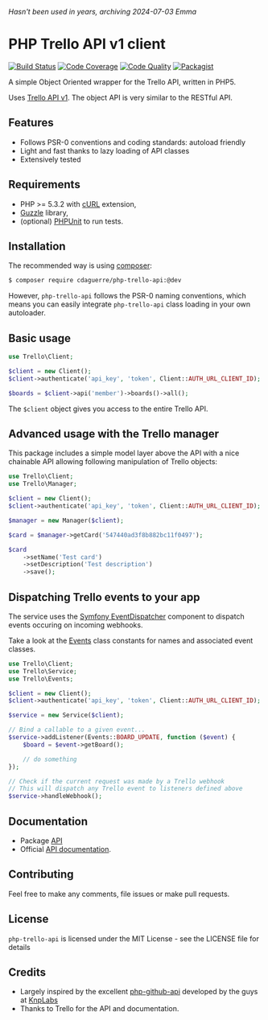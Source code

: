 *Hasn't been used in years, archiving 2024-07-03 Emma*

PHP Trello API v1 client
========================

[![Build Status](https://img.shields.io/travis/cdaguerre/php-trello-api.svg?branch=master&style=flat-square)](https://travis-ci.org/cdaguerre/php-trello-api) 
[![Code Coverage](https://img.shields.io/scrutinizer/coverage/g/cdaguerre/php-trello-api/master.svg?style=flat-square)](https://scrutinizer-ci.com/g/cdaguerre/php-trello-api/?branch=master)
[![Code Quality](https://img.shields.io/scrutinizer/g/cdaguerre/php-trello-api.svg?style=flat-square)](https://scrutinizer-ci.com/g/cdaguerre/php-trello-api/)
[![Packagist](https://img.shields.io/packagist/dt/cdaguerre/php-trello-api.svg?style=flat-square)](https://packagist.org/packages/cdaguerre/php-trello-api)

A simple Object Oriented wrapper for the Trello API, written in PHP5.

Uses [Trello API v1](https://trello.com/docs/index.html). The object API is very similar to the RESTful API.

## Features

* Follows PSR-0 conventions and coding standards: autoload friendly
* Light and fast thanks to lazy loading of API classes
* Extensively tested

## Requirements

* PHP >= 5.3.2 with [cURL](http://php.net/manual/en/book.curl.php) extension,
* [Guzzle](https://github.com/guzzle/guzzle) library,
* (optional) [PHPUnit](https://phpunit.de) to run tests.

## Installation

The recommended way is using [composer](http://getcomposer.org):

```bash
$ composer require cdaguerre/php-trello-api:@dev
```
However, `php-trello-api` follows the PSR-0 naming conventions, which means you can easily integrate `php-trello-api` class loading in your own autoloader.

## Basic usage

```php
use Trello\Client;

$client = new Client();
$client->authenticate('api_key', 'token', Client::AUTH_URL_CLIENT_ID);

$boards = $client->api('member')->boards()->all();
```

The `$client` object gives you access to the entire Trello API.

## Advanced usage with the Trello manager

This package includes a simple model layer above the API with a nice chainable API allowing following manipulation of Trello objects:

```php
use Trello\Client;
use Trello\Manager;

$client = new Client();
$client->authenticate('api_key', 'token', Client::AUTH_URL_CLIENT_ID);

$manager = new Manager($client);

$card = $manager->getCard('547440ad3f8b882bc11f0497');

$card
    ->setName('Test card')
    ->setDescription('Test description')
    ->save();
```

## Dispatching Trello events to your app

The service uses the [Symfony EventDispatcher](https://github.com/symfony/EventDispatcher) component to dispatch events occuring on incoming webhooks.

Take a look at the [Events](https://github.com/cdaguerre/php-trello-api/blob/master/lib/Trello/Events.php) class constants for names and associated event classes.

```php
use Trello\Client;
use Trello\Service;
use Trello\Events;

$client = new Client();
$client->authenticate('api_key', 'token', Client::AUTH_URL_CLIENT_ID);

$service = new Service($client);

// Bind a callable to a given event...
$service->addListener(Events::BOARD_UPDATE, function ($event) {
    $board = $event->getBoard();

    // do something
});

// Check if the current request was made by a Trello webhook
// This will dispatch any Trello event to listeners defined above
$service->handleWebhook();
```

## Documentation
* Package [API](docs/Api/Index.md)
* Official [API documentation](https://trello.com/docs/index.html).

## Contributing

Feel free to make any comments, file issues or make pull requests.

## License

`php-trello-api` is licensed under the MIT License - see the LICENSE file for details

## Credits

- Largely inspired by the excellent [php-github-api](https://github.com/KnpLabs/php-github-api) developed by the guys at [KnpLabs](http://knplabs.fr)
- Thanks to Trello for the API and documentation.
